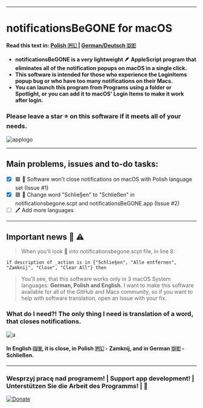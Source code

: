 -------------------------------------------------------------------------------------------------------------------------------------------

# notificationsBeGONE for macOS
#### Read this text in: [Polish :poland: ](https://github.com/karolpszo/notificationsbegone/blob/main/README-pl.md) | [German/Deutsch :de:](https://github.com/karolpszo/notificationsbegone/blob/main/README-de.md)
+ **notificationsBeGONE is a very lightweight :feather: AppleScript program that eliminates all of the notification popups on macOS in a single click.**
+ **This software is intended for those who experience the LoginItems popup bug or who have too many notifications on their Macs.**
+ **You can launch this program from Programs using a folder or Spotlight, or you can add it to macOS' Login Items to make it work after login.**
### Please leave a star :star: on this software if it meets all of your needs.
![applogo](https://i.imgur.com/mnm2GrD.png)

-------------------------------------------------------------------------------------------------------------------------------------------
## Main problems, issues and to-do tasks:
- [x] :green_square: :hammer: Software won't close notifications on macOS with Polish language set (Issue #1)
- [x] :green_square: :hammer: Change word "Schlie§en" to "Schließen" in notificationsbegone.scpt and notificationsBeGONE.app (Issue #2)
- [ ] :pen: Add more languages 
-------------------------------------------------------------------------------------------------------------------------------------------

## Important news :newspaper: :warning:
> When you'll look :eyes: into notificationsbegone.scpt file, in line 8:
```
if description of _action is in {"Schlie§en", "Alle entfernen", "Zamknij", "Close", "Clear All"} then 
```
> You'll see, that this software works only in 3 macOS System languages: **German, Polish and English.** I want to make this software available for all of the GitHub and Macs community, so if you want to help with software translation, open an Issue with your fix.
### What do I need?! The only thing I need is translation of a word, that closes notifications.
![a](https://user-images.githubusercontent.com/111112623/224505336-015febd8-0c16-4b8d-810a-3369b2ed8e2b.png) 
#### In English :gb:, it is **close**,   in Polish :poland: - **Zamknij**,    and in German :de: - **Schließen**.
-------------------------------------------------------------------------------------------------------------------------------------------
### Wesprzyj pracę nad programem! | Support app development! | Unterstützen Sie die Arbeit des Programms! | :black_heart:
[![Donate](https://img.shields.io/badge/Donate-PayPal-blue.svg)](https://paypal.com/karolpszo)
